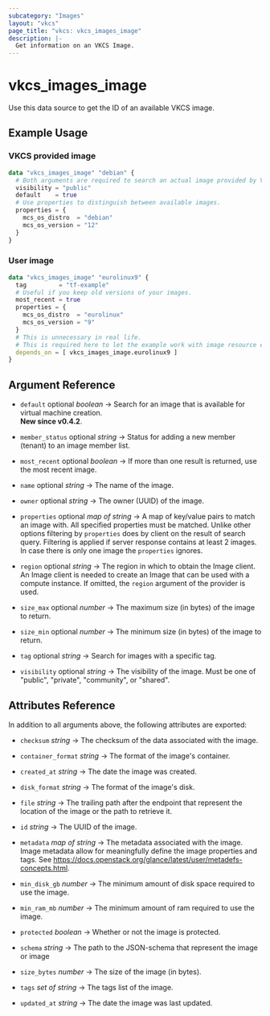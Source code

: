 ```yaml
---
subcategory: "Images"
layout: "vkcs"
page_title: "vkcs: vkcs_images_image"
description: |-
  Get information on an VKCS Image.
---
```


# vkcs_images_image

Use this data source to get the ID of an available VKCS image.

## Example Usage
### VKCS provided image
```terraform
data "vkcs_images_image" "debian" {
  # Both arguments are required to search an actual image provided by VKCS.
  visibility = "public"
  default    = true
  # Use properties to distinguish between available images.
  properties = {
    mcs_os_distro  = "debian"
    mcs_os_version = "12"
  }
}
```
### User image
```terraform
data "vkcs_images_image" "eurolinux9" {
  tag         = "tf-example"
  # Useful if you keep old versions of your images.
  most_recent = true
  properties = {
    mcs_os_distro  = "eurolinux"
    mcs_os_version = "9"
  }
  # This is unnecessary in real life.
  # This is required here to let the example work with image resource example.
  depends_on = [ vkcs_images_image.eurolinux9 ]
}
```

## Argument Reference
- `default` optional *boolean* &rarr;  Search for an image that is available for virtual machine creation.<br>**New since v0.4.2**.

- `member_status` optional *string* &rarr;  Status for adding a new member (tenant) to an image member list.

- `most_recent` optional *boolean* &rarr;  If more than one result is returned, use the most recent image.

- `name` optional *string* &rarr;  The name of the image.

- `owner` optional *string* &rarr;  The owner (UUID) of the image.

- `properties` optional *map of* *string* &rarr;  A map of key/value pairs to match an image with. All specified properties must be matched. Unlike other options filtering by `properties` does by client on the result of search query. Filtering is applied if server response contains at least 2 images. In case there is only one image the `properties` ignores.

- `region` optional *string* &rarr;  The region in which to obtain the Image client. An Image client is needed to create an Image that can be used with a compute instance. If omitted, the `region` argument of the provider is used.

- `size_max` optional *number* &rarr;  The maximum size (in bytes) of the image to return.

- `size_min` optional *number* &rarr;  The minimum size (in bytes) of the image to return.

- `tag` optional *string* &rarr;  Search for images with a specific tag.

- `visibility` optional *string* &rarr;  The visibility of the image. Must be one of "public", "private", "community", or "shared".


## Attributes Reference
In addition to all arguments above, the following attributes are exported:
- `checksum` *string* &rarr;  The checksum of the data associated with the image.

- `container_format` *string* &rarr;  The format of the image's container.

- `created_at` *string* &rarr;  The date the image was created.

- `disk_format` *string* &rarr;  The format of the image's disk.

- `file` *string* &rarr;  The trailing path after the endpoint that represent the location of the image or the path to retrieve it.

- `id` *string* &rarr;  The UUID of the image.

- `metadata` *map of* *string* &rarr;  The metadata associated with the image. Image metadata allow for meaningfully define the image properties and tags. See https://docs.openstack.org/glance/latest/user/metadefs-concepts.html.

- `min_disk_gb` *number* &rarr;  The minimum amount of disk space required to use the image.

- `min_ram_mb` *number* &rarr;  The minimum amount of ram required to use the image.

- `protected` *boolean* &rarr;  Whether or not the image is protected.

- `schema` *string* &rarr;  The path to the JSON-schema that represent the image or image

- `size_bytes` *number* &rarr;  The size of the image (in bytes).

- `tags` *set of* *string* &rarr;  The tags list of the image.

- `updated_at` *string* &rarr;  The date the image was last updated.


